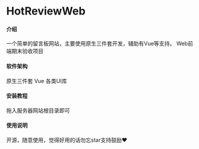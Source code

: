 # HotReviewWeb

#### 介绍
一个简单的留言板网站，主要使用原生三件套开发，辅助有Vue等支持。
Web前端期末验收项目

#### 软件架构
原生三件套
Vue
各类UI库


#### 安装教程

拖入服务器网站根目录即可

#### 使用说明

开源，随意使用，觉得好用的话勿忘star支持鼓励❤